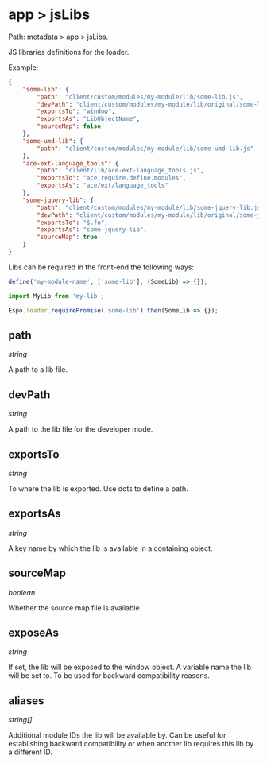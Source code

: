 # app > jsLibs

Path: metadata > app > jsLibs.

JS libraries definitions for the loader.

Example:

```json
{
    "some-lib": {
        "path": "client/custom/modules/my-module/lib/some-lib.js",
        "devPath": "client/custom/modules/my-module/lib/original/some-lib.js",
        "exportsTo": "window",
        "exportsAs": "LibObjectName",
        "sourceMap": false
    },
    "some-umd-lib": {
        "path": "client/custom/modules/my-module/lib/some-umd-lib.js"
    },
    "ace-ext-language_tools": {
        "path": "client/lib/ace-ext-language_tools.js",
        "exportsTo": "ace.require.define.modules",
        "exportsAs": "ace/ext/language_tools"
    },
    "some-jquery-lib": {
        "path": "client/custom/modules/my-module/lib/some-jquery-lib.js",
        "devPath": "client/custom/modules/my-module/lib/original/some-jquery-lib.js",
        "exportsTo": "$.fn",
        "exportsAs": "some-jquery-lib",
        "sourceMap": true
    }
}
```

Libs can be required in the front-end the following ways:

```js
define('my-module-name', ['some-lib'], (SomeLib) => {});
```

```js
import MyLib from 'my-lib';
```

```js
Espo.loader.requirePromise('some-lib').then(SomeLib => {});
```

## path

*string*

A path to a lib file.

## devPath

*string*

A path to the lib file for the developer mode.

## exportsTo

*string*

To where the lib is exported. Use dots to define a path.

## exportsAs

*string*

A key name by which the lib is available in a containing object.

## sourceMap

*boolean*

Whether the source map file is available.

## exposeAs

*string*

If set, the lib will be exposed to the window object. A variable name the lib will be set to. To be used for backward compatibility reasons.

## aliases

*string[]*

Additional module IDs the lib will be available by. Can be useful for establishing backward compatibility or when another lib requires this lib by a different ID.
